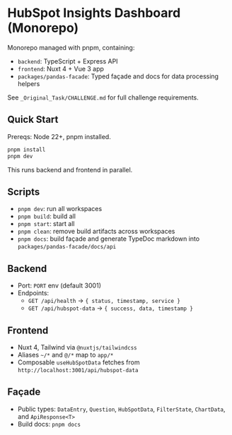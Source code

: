 # HubSpot Insights Dashboard (Monorepo)

Monorepo managed with pnpm, containing:

- `backend`: TypeScript + Express API
- `frontend`: Nuxt 4 + Vue 3 app
- `packages/pandas-facade`: Typed façade and docs for data processing helpers

See `_Original_Task/CHALLENGE.md` for full challenge requirements.

## Quick Start

Prereqs: Node 22+, pnpm installed.

```bash
pnpm install
pnpm dev
```

This runs backend and frontend in parallel.

## Scripts

- `pnpm dev`: run all workspaces
- `pnpm build`: build all
- `pnpm start`: start all
- `pnpm clean`: remove build artifacts across workspaces
- `pnpm docs`: build façade and generate TypeDoc markdown into `packages/pandas-facade/docs/api`

## Backend

- Port: `PORT` env (default 3001)
- Endpoints:
  - `GET /api/health` → `{ status, timestamp, service }`
  - `GET /api/hubspot-data` → `{ success, data, timestamp }`

## Frontend

- Nuxt 4, Tailwind via `@nuxtjs/tailwindcss`
- Aliases `~/*` and `@/*` map to `app/*`
- Composable `useHubSpotData` fetches from `http://localhost:3001/api/hubspot-data`

## Façade

- Public types: `DataEntry`, `Question`, `HubSpotData`, `FilterState`, `ChartData`, and `ApiResponse<T>`
- Build docs: `pnpm docs`


